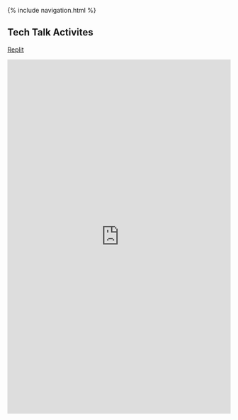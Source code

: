 {% include navigation.html %}

## Tech Talk Activites


[Replit](https://replit.com/@alicet1/alice-individual#main.py) <br>
<iframe frameborder="0" width="100%" height="800px" src="https://replit.com/@SaathvikaAjith1/Saathvika-Ajith?lite=true#main.py"> <br>


### Week 0 Activites
Key Learning: I learned how to "animate something" with the use of funcation, variables and print statements. I also learned how to make a menu <br>

### Week 1 Activites
Key Learning: I learned about lists and using loops to print the information inside of lists. Using loops is a more effecient way to print everything espeically if you have a lot of information where there are lists inside of lists
